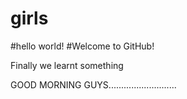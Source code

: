 # girls
#hello world!
#Welcome to GitHub!

Finally we learnt something


GOOD MORNING GUYS...........................
